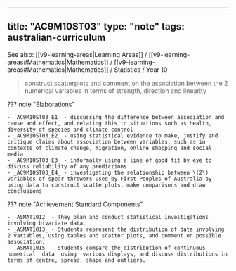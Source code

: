 
---
title: "AC9M10ST03"
type: "note"
tags: australian-curriculum
---

See also: [[v9-learning-areas|Learning Areas]] / [[v9-learning-areas#Mathematics|Mathematics]] / [[v9-learning-areas#Mathematics|Mathematics]] / Statistics / Year 10

> construct scatterplots and comment on the association between the 2 numerical variables in terms of strength, direction and linearity

??? note "Elaborations"

	- _AC9M10ST03_E1_ - discussing the difference between association and cause and effect, and relating this to situations such as health, diversity of species and climate control
	- _AC9M10ST03_E2_ - using statistical evidence to make, justify and critique claims about association between variables, such as in contexts of climate change, migration, online shopping and social media
	- _AC9M10ST03_E3_ - informally using a line of good fit by eye to discuss reliability of any predictions
	- _AC9M10ST03_E4_ - investigating the relationship between \(2\) variables of spear throwers used by First Peoples of Australia by using data to construct scatterplots, make comparisons and draw conclusions
??? note "Achievement Standard Components"

	- _ASMAT1012_ - They plan and conduct statistical investigations involving bivariate data.
	- _ASMAT1013_ - Students represent the distribution of data involving 2 variables, using tables and scatter plots, and comment on possible association.
	- _ASMAT1015_ - Students compare the distribution of continuous numerical  data  using  various displays, and discuss distributions in terms of centre, spread, shape and outliers.

[//begin]: # "Autogenerated link references for markdown compatibility"
[v9-learning-areas]: ..%2Fv9-learning-areas "Learning Areas"
[//end]: # "Autogenerated link references" 
